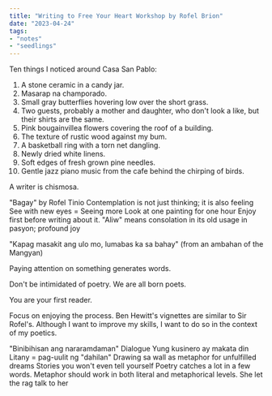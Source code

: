 ```yaml
---
title: "Writing to Free Your Heart Workshop by Rofel Brion"
date: "2023-04-24"
tags:
- "notes"
- "seedlings"
---
```


Ten things I noticed around Casa San Pablo:
1. A stone ceramic in a candy jar.
2. Masarap na champorado.
3. Small gray butterflies hovering low over the short grass.
4. Two guests, probably a mother and daughter, who don't look a like, but their shirts are the same.
5. Pink bougainvillea flowers covering the roof of a building.
6. The texture of rustic wood against my bum.
7. A basketball ring with a torn net dangling.
8. Newly dried white linens.
9. Soft edges of fresh grown pine needles.
10. Gentle jazz piano music from the cafe behind the chirping of birds.

A writer is chismosa.

"Bagay" by Rofel Tinio
Contemplation is not just thinking; it is also feeling
See with new eyes = Seeing more
Look at one painting for one hour
Enjoy first before writing about it.
"Aliw" means consolation in its old usage in pasyon; profound joy

"Kapag masakit ang ulo mo, lumabas ka sa bahay" (from an ambahan of the Mangyan)

Paying attention on something generates words.

Don't be intimidated of poetry. We are all born poets.

You are your first reader.

Focus on enjoying the process. Ben Hewitt's vignettes are similar to Sir Rofel's. Although I want to improve my skills, I want to do so in the context of my poetics.

"Binibihisan ang nararamdaman"
Dialogue
Yung kusinero ay makata din
Litany = pag-uulit ng "dahilan"
Drawing sa wall as metaphor for unfulfilled dreams
Stories you won't even tell yourself
Poetry catches a lot in a few words.
Metaphor should work in both literal and metaphorical levels.
She let the rag talk to her